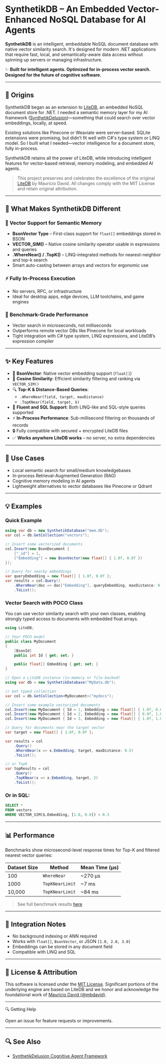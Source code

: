 # SynthetikDB – An Embedded Vector-Enhanced NoSQL Database for AI Agents


**SynthetikDB** is an intelligent, embeddable NoSQL document database with native vector similarity search. It's designed for modern .NET applications that require fast, local, and semantically-aware data access without spinning up servers or managing infrastructure.

✨ **Built for intelligent agents. Optimized for in-process vector search. Designed for the future of cognitive software.**

---

## 🧬 Origins

SynthetikDB began as an extension to [LiteDB](https://github.com/mbdavid/LiteDB), an embedded NoSQL document store for .NET. I needed a semantic memory layer for my AI framework ([SynthetikDelusion](https://github.com/hurley451/synthetikdelusion))—something that could search over vector embeddings, locally, at speed.

Existing solutions like Pinecone or Weaviate were server-based. SQLite extensions were promising, but didn’t fit well with C#'s type system or LINQ model. So I built what I needed—vector intelligence for a document store, fully in-process.

SynthetikDB retains all the power of LiteDB, while introducing intelligent features for vector-based retrieval, memory modeling, and embedded AI agents.

>This project preserves and celebrates the excellence of the original [LiteDB](https://github.com/mbdavid/LiteDB) by Mauricio David. All changes comply with the MIT License and retain original attribution.

---

## 🚀 What Makes SynthetikDB Different

### 🧠 Vector Support for Semantic Memory
- **BsonVector Type** – First-class support for `float[]` embeddings stored in BSON
- **VECTOR_SIM()** – Native cosine similarity operator usable in expressions and queries
- **.WhereNear() / .TopK()** – LINQ-integrated methods for nearest-neighbor and top-k search
- Smart auto-casting between arrays and vectors for ergonomic use

### ⚡ Fully In-Process Execution
- No servers, RPC, or infrastructure
- Ideal for desktop apps, edge devices, LLM toolchains, and game engines

### 🧪 Benchmark-Grade Performance
- Vector search in microseconds, not milliseconds
- Outperforms remote vector DBs like Pinecone for local workloads
- Tight integration with C# type system, LINQ expressions, and LiteDB’s expression compiler

---

## ✨ Key Features

- 🧮 **BsonVector**: Native vector embedding support (`float[]`)
- 📏 **Cosine Similarity**: Efficient similarity filtering and ranking via `VECTOR_SIM()`
- 🔍 **Top-K & Distance-Based Queries**:
  - `.WhereNear(field, target, maxDistance)`
  - `.TopKNear(field, target, k)`
- 🧪 **Fluent and SQL Support**: Both LINQ-like and SQL-style queries supported
- ⚡ **In-Process Performance**: Sub-millisecond filtering on thousands of records
- 🔒 Fully compatible with secured + encrypted LiteDB files
- ✅ **Works anywhere LiteDB works** – no server, no extra dependencies

---

## 🧠 Use Cases

- Local semantic search for small/medium knowledgebases
- In-process Retrieval-Augmented Generation (RAG)
- Cognitive memory modeling in AI agents
- Lightweight alternatives to vector databases like Pinecone or Qdrant

---

## 💡 Examples

### Quick Example

```csharp
using var db = new SynthetikDatabase("mem.db");
var col = db.GetCollection("vectors");

// Insert some vectorized documents
col.Insert(new BsonDocument {
    ["_id"] = 1,
    ["Embedding"] = new BsonVector(new float[] { 1.0f, 0.0f })
});

// Query for nearby embeddings
var queryEmbedding = new float[] { 1.0f, 0.0f };
var results = col.Query()
    .WhereNear(doc => doc["Embedding"], queryEmbedding, maxDistance: 0.3)
    .ToList();
```


### Vector Search with POCO Class

You can use vector similarity search with your own classes, enabling strongly typed access to documents with embedded float arrays.

```csharp
using LiteDB;

// Your POCO model
public class MyDocument
{
    [BsonId]
    public int Id { get; set; }

    public float[] Embedding { get; set; }
}

// Open a LiteDB instance (in-memory or file-backed)
using var db = new SynthetikDatabase("MyData.db");

// Get typed collection
var col = db.GetCollection<MyDocument>("mydocs");

// Insert some example vectorized documents
col.Insert(new MyDocument { Id = 1, Embedding = new float[] { 1.0f, 0.0f } });
col.Insert(new MyDocument { Id = 2, Embedding = new float[] { 0.0f, 1.0f } });
col.Insert(new MyDocument { Id = 3, Embedding = new float[] { 1.0f, 1.0f } });

// Query for documents near the target vector
var target = new float[] { 1.0f, 0.0f };

var results = col
    .Query()
    .WhereNear(x => x.Embedding, target, maxDistance: 0.5)
    .ToList();

// or TopK
var topResults = col
    .Query()
    .TopKNear(x => x.Embedding, target, 2)
    .ToList();
```

### Or in SQL:

```sql
SELECT *
FROM vectors
WHERE VECTOR_SIM($.Embedding, [1.0, 0.0]) < 0.3
```

---

## 📊 Performance

Benchmarks show microsecond-level response times for Top-K and filtered nearest vector queries:

| Dataset Size | Method           | Mean Time (μs) |
|--------------|------------------|----------------|
| 100          | `WhereNear`      | ~270 μs        |
| 1000         | `TopKNearLimit`  | ~7 ms          |
| 10,000       | `TopKNearLimit`  | ~84 ms         |

> See full benchmark results [here](docs/performance)

---

## 🧩 Integration Notes

- No background indexing or ANN required
- Works with `float[]`, `BsonVector`, or JSON `[1.0, 2.0, 3.0]`
- Embeddings can be stored in any document field
- Compatible with LINQ and SQL

---

## 🧬 License & Attribution

This software is licensed under the [MIT License](https://opensource.org/licenses/MIT). Significant portions of the underlying engine are based on LiteDB and we honor and acknowledge the foundational work of [Maurício David (@mbdavid)](https://github.com/mbdavid).

---

🔍 Getting Help

Open an issue for feature requests or improvements. 

---

## 🔍 See Also

- [SynthetikDelusion Cognitive Agent Framework](https://github.com/hurley451/synthetikdelusion)
